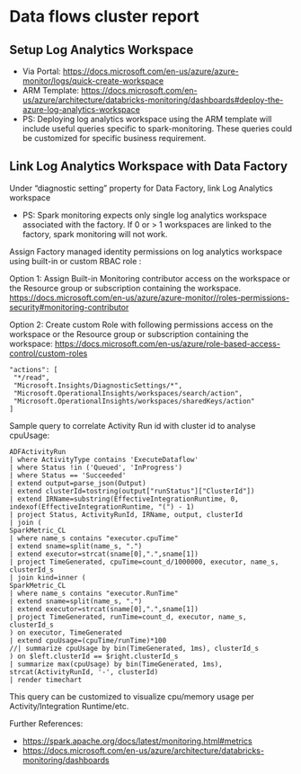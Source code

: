 # Data flows cluster report

##	Setup Log Analytics Workspace

* Via Portal: https://docs.microsoft.com/en-us/azure/azure-monitor/logs/quick-create-workspace
* ARM Template: https://docs.microsoft.com/en-us/azure/architecture/databricks-monitoring/dashboards#deploy-the-azure-log-analytics-workspace
* PS: Deploying log analytics workspace using the ARM template will include useful queries specific to spark-monitoring. These queries could be customized for specific business requirement.

##	Link Log Analytics Workspace with Data Factory
Under “diagnostic setting” property for Data Factory, link Log Analytics workspace
 
* PS: Spark monitoring expects only single log analytics workspace associated with the factory. If 0 or > 1 workspaces are linked to the factory, spark monitoring will not work.

Assign Factory managed identity permissions on log analytics workspace using built-in or custom RBAC role :

Option 1: Assign Built-in Monitoring contributor access on the workspace or the Resource group or subscription containing the workspace.
https://docs.microsoft.com/en-us/azure/azure-monitor//roles-permissions-security#monitoring-contributor

Option 2: Create custom Role with following permissions access on the workspace or the Resource group or subscription containing the workspace:
https://docs.microsoft.com/en-us/azure/role-based-access-control/custom-roles

```
"actions": [
 "*/read",
 "Microsoft.Insights/DiagnosticSettings/*",
 "Microsoft.OperationalInsights/workspaces/search/action",
 "Microsoft.OperationalInsights/workspaces/sharedKeys/action"
]
```

Sample query to correlate Activity Run id with cluster id to analyse cpuUsage:
```
ADFActivityRun
| where ActivityType contains 'ExecuteDataflow'
| where Status !in ('Queued', 'InProgress')
| where Status == 'Succeeded'
| extend output=parse_json(Output)
| extend clusterId=tostring(output["runStatus"]["ClusterId"])
| extend IRName=substring(EffectiveIntegrationRuntime, 0, indexof(EffectiveIntegrationRuntime, "(") - 1)
| project Status, ActivityRunId, IRName, output, clusterId
| join (
SparkMetric_CL
| where name_s contains "executor.cpuTime"
| extend sname=split(name_s, ".")
| extend executor=strcat(sname[0],".",sname[1])
| project TimeGenerated, cpuTime=count_d/1000000, executor, name_s, clusterId_s
| join kind=inner (
SparkMetric_CL
| where name_s contains "executor.RunTime"
| extend sname=split(name_s, ".")
| extend executor=strcat(sname[0],".",sname[1])
| project TimeGenerated, runTime=count_d, executor, name_s, clusterId_s
) on executor, TimeGenerated
| extend cpuUsage=(cpuTime/runTime)*100
//| summarize cpuUsage by bin(TimeGenerated, 1ms), clusterId_s
) on $left.clusterId == $right.clusterId_s
| summarize max(cpuUsage) by bin(TimeGenerated, 1ms), strcat(ActivityRunId, '-', clusterId)
| render timechart
```

This query can be customized to visualize cpu/memory usage per Activity/Integration Runtime/etc.

Further References:
* https://spark.apache.org/docs/latest/monitoring.html#metrics
* https://docs.microsoft.com/en-us/azure/architecture/databricks-monitoring/dashboards

